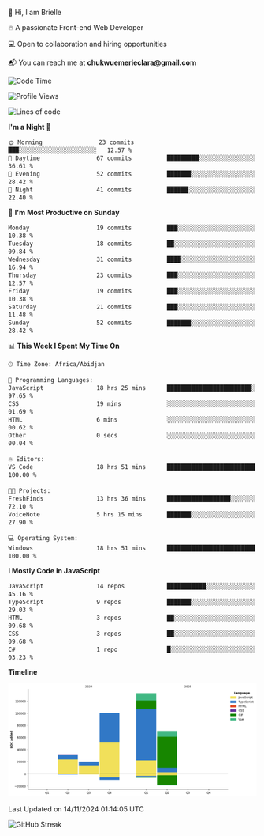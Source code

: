 <div align="left">
  <p>👋 Hi, I am Brielle</p>
  <p>🔥 A passionate Front-end Web Developer</p>
  <p>💻 Open to collaboration and hiring opportunities</p>
  <p>📬 You can reach me at <strong>chukwuemerieclara@gmail.com</strong></p>
</div>


 
 <!--START_SECTION:waka-->
![Code Time](http://img.shields.io/badge/Code%20Time-319%20hrs%2027%20mins-blue)

![Profile Views](http://img.shields.io/badge/Profile%20Views-37-blue)

![Lines of code](https://img.shields.io/badge/From%20Hello%20World%20I%27ve%20Written-118.9%20thousand%20lines%20of%20code-blue)

**I'm a Night 🦉** 

```text
🌞 Morning                23 commits          ███░░░░░░░░░░░░░░░░░░░░░░   12.57 % 
🌆 Daytime                67 commits          █████████░░░░░░░░░░░░░░░░   36.61 % 
🌃 Evening                52 commits          ███████░░░░░░░░░░░░░░░░░░   28.42 % 
🌙 Night                  41 commits          ██████░░░░░░░░░░░░░░░░░░░   22.40 % 
```
📅 **I'm Most Productive on Sunday** 

```text
Monday                   19 commits          ███░░░░░░░░░░░░░░░░░░░░░░   10.38 % 
Tuesday                  18 commits          ██░░░░░░░░░░░░░░░░░░░░░░░   09.84 % 
Wednesday                31 commits          ████░░░░░░░░░░░░░░░░░░░░░   16.94 % 
Thursday                 23 commits          ███░░░░░░░░░░░░░░░░░░░░░░   12.57 % 
Friday                   19 commits          ███░░░░░░░░░░░░░░░░░░░░░░   10.38 % 
Saturday                 21 commits          ███░░░░░░░░░░░░░░░░░░░░░░   11.48 % 
Sunday                   52 commits          ███████░░░░░░░░░░░░░░░░░░   28.42 % 
```


📊 **This Week I Spent My Time On** 

```text
🕑︎ Time Zone: Africa/Abidjan

💬 Programming Languages: 
JavaScript               18 hrs 25 mins      ████████████████████████░   97.65 % 
CSS                      19 mins             ░░░░░░░░░░░░░░░░░░░░░░░░░   01.69 % 
HTML                     6 mins              ░░░░░░░░░░░░░░░░░░░░░░░░░   00.62 % 
Other                    0 secs              ░░░░░░░░░░░░░░░░░░░░░░░░░   00.04 % 

🔥 Editors: 
VS Code                  18 hrs 51 mins      █████████████████████████   100.00 % 

🐱‍💻 Projects: 
FreshFinds               13 hrs 36 mins      ██████████████████░░░░░░░   72.10 % 
VoiceNote                5 hrs 15 mins       ███████░░░░░░░░░░░░░░░░░░   27.90 % 

💻 Operating System: 
Windows                  18 hrs 51 mins      █████████████████████████   100.00 % 
```

**I Mostly Code in JavaScript** 

```text
JavaScript               14 repos            ███████████░░░░░░░░░░░░░░   45.16 % 
TypeScript               9 repos             ███████░░░░░░░░░░░░░░░░░░   29.03 % 
HTML                     3 repos             ██░░░░░░░░░░░░░░░░░░░░░░░   09.68 % 
CSS                      3 repos             ██░░░░░░░░░░░░░░░░░░░░░░░   09.68 % 
C#                       1 repo              █░░░░░░░░░░░░░░░░░░░░░░░░   03.23 % 
```



**Timeline**

![Lines of Code chart](https://raw.githubusercontent.com/Brielle28/Brielle28/main/assets/bar_graph.png)


 Last Updated on 14/11/2024 01:14:05 UTC
<!--END_SECTION:waka-->

![GitHub Streak](https://github-readme-streak-stats.herokuapp.com/?user=Brielle28)



